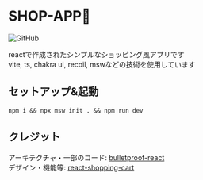 # SHOP-APP🛒

![GitHub](https://img.shields.io/github/license/takeda0125/shop-app)

reactで作成されたシンプルなショッピング風アプリです  
vite, ts, chakra ui, recoil, mswなどの技術を使用しています

## セットアップ&起動
```
npm i && npx msw init . && npm run dev
```

## クレジット

アーキテクチャ・一部のコード: [bulletproof-react](https://github.com/alan2207/bulletproof-react)  
デザイン・機能等: [react-shopping-cart](https://github.com/sivadass/react-shopping-cart)
